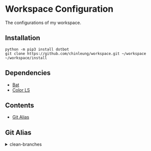 # Workspace Configuration

The configurations of my workspace.

## Installation

```
python -m pip3 install dotbot
git clone https://github.com/chinleung/workspace.git ~/workspace
~/workspace/install
```

## Dependencies

- [Bat](https://github.com/sharkdp/bat#installation)
- [Color LS](https://github.com/athityakumar/colorls#installation)

## Contents

- [Git Alias](#git-alias)

## Git Alias

<details>
  <summary>clean-branches</summary>

  Remove all branches except `master`.
</details>
